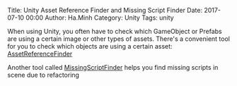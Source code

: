 Title: Unity Asset Reference Finder and Missing Script Finder
Date: 2017-07-10 00:00
Author: Ha.Minh
Category: Unity
Tags: unity

When using Unity, you often have to check which GameObject or Prefabs are using a certain image or other types of assets. There's a convenient tool for you to check which objects are using a certain asset: [AssetReferenceFinder](https://github.com/minhhh/UBootstrap.Core/blob/master/Assets/UBootstrap.Core/Plugins/EditorExtension/Editor/AssetReferencerFinder.cs)

Another tool called [MissingScriptFinder](https://github.com/minhhh/UBootstrap.Core/blob/master/Assets/UBootstrap.Core/Plugins/EditorExtension/Editor/MissingScriptFinder.cs) helps you find missing scripts in scene due to refactoring
